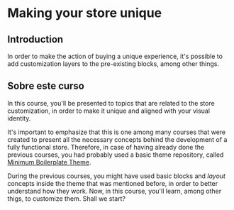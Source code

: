# Making your store unique

## Introduction
In order to make the action of buying a unique experience, it's possible to add customization layers to the pre-existing blocks, among other things.


## Sobre este curso
In this course, you'll be presented to topics that are related to the store customization, in order to make it unique and aligned with your visual identity.

It's important to emphasize that this is one among many courses that were created to present all the necessary concepts behind the development of a fully functional store. Therefore, in case of having already done the previous courses, you had probably used a basic theme repository, called [Minimum Boilerplate Theme](https://github.com/vtex-apps/minimum-boilerplate-theme).

During the previous courses, you might have used basic blocks and _layout_ concepts inside the theme that was mentioned before, in order to better understand how they work. Now, in this course, you'll learn, among other thigs, to customize them. Shall we start?

